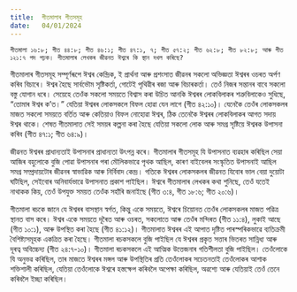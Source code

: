 ```yaml
---
title:  গীতমালাৰ গীতসমূহ
date:   04/01/2024
---
```


`গীতমালা ১৬:৮; গীত ৪৪:৮; গীত ৪৬:১; গীত ৪৭:১, ৭; গীত ৫৭:২; গীত ৬২:৮; গীত ৮২:৮; আৰু গীত ১২১:৭ পদ পঢ়ক। গীতমালাৰ লেখকৰ জীৱনত ঈশ্বৰে কি স্থান দখল কৰিছে?`

গীতমালাৰ গীতসমূহ সম্পূৰ্ণৰূপে ঈশ্বৰ কেন্দ্ৰিক, ই প্ৰাৰ্থনা আৰু প্ৰশংসাত জীৱনৰ সকলো অভিজ্ঞতা ঈশ্বৰৰ ওচৰত অৰ্পণ কৰিব বিচাৰে। ঈশ্বৰ হৈছে সাৰ্বভৌম সৃষ্টিকৰ্তা, গোটেই পৃথিৱীৰ ৰজা আৰু বিচাৰকৰ্তা। তেওঁ নিজৰ সন্তানৰ বাবে সকলো বস্তু যোগান ধৰে। সেয়েহে তেওঁক সকলো সময়তে বিশ্বাস কৰা উচিত আনকি ঈশ্বৰৰ লোকবিলাকৰ শত্ৰুবিলাকেও সুধিছে, “তোমাৰ ঈশ্বৰ ক’ত।” যেতিয়া ঈশ্বৰৰ লোকসকলে বিফল হোৱা যেন লাগে (গীত ৪২:১০)। যেনেকৈ তেওঁৰ লোকসকলৰ মাজত সকলো সময়তে বৰ্তিত আৰু কেতিয়াও বিফল নোহোৱা ঈশ্বৰ, ঠিক তেনেকৈ ঈশ্বৰৰ লোকবিলাকৰ আগত সদায় ঈশ্বৰ থাকে। শেষত গীতমালাত সেই সময়ৰ কল্পনা কৰা হৈছে যেতিয়া সকলো লোক আৰু সমগ্ৰ সৃষ্টিয়ে ঈশ্বৰক উপাসনা কৰিব (গীত ৪৭:১; গীত ৬৪:৯)।

জীৱনত ঈশ্বৰৰ প্ৰাধান্যতাই উপাসনাৰ প্ৰাধান্যতা উৎপন্ন কৰে। গীতমালাৰ গীতসমূহ যি উপাসনাত ব্যৱহাৰ কৰিছিল সেয়া আজিৰ বহুলোকে বুজি পোৱা উপাসনাৰ পৰা মৌলিকভাৱে পৃথক আছিল, কাৰণ বাইবেলৰ সংস্কৃতিত উপাসনাই আছিল সমগ্ৰ সম্প্ৰদায়টোৰ জীৱনৰ স্বাভাৱিক আৰু নিৰ্বিবাদ কেন্দ্ৰ। গতিকে ঈশ্বৰৰ লোকসকলৰ জীৱনত যিবোৰ ভাল বেয়া দুয়োটা ঘটিছিল, সেইবোৰ অনিবাৰ্যভাৱে উপাসনাত প্ৰকাশ পাইছিল। ঈশ্বৰে গীতমালাৰ লেখকৰ কথা শুনিছে, তেওঁ যতেই নাথাকক কিয়, তেওঁ উপযুক্ত সময়ত তেওঁক সহাঁৰি জনাইছে (গীত ৩:৪, গীত ১৮:৬; গীত ২০:৬)।

গীতমালা ৰচকে জানে যে ঈশ্বৰৰ বাসস্থান স্বৰ্গত, কিন্তু একে সময়তে, ঈশ্বৰে চিয়োনত তেওঁৰ লোকসকলৰ মাজত পৱিত্ৰ স্থানত বাস কৰে। ঈশ্বৰ একে সময়তে দূৰৈত আৰু ওচৰত, সকলোতে আৰু তেওঁৰ মন্দিৰত (গীত ১১:৪), লুকাই আছে (গীত ১০:১), আৰু উপস্থিত কৰা হৈছে (গীত ৪১:১২)। গীতমালাত ঈশ্বৰৰ এই আপাত দৃষ্টিত পাৰস্পৰিকভাৱে ব্যতিক্ৰমী বৈশিষ্ট্যসমূহক একত্ৰিত কৰা হৈছে। গীতমালা ৰচকসকলে বুজি পাইছিল যে ঈশ্বৰৰ প্ৰকৃত সত্তাৰ ভিতৰত সান্নিধ্য আৰু দূৰত্ব অবিচ্চেদ্য (গীত ২৪:৭-১০)। গীতমালা ৰচকসকলে এই আত্মিক উত্তেজনাৰ গতিশীলতা বুজি পাইছিল। তেওঁলোকে যি অনুভৱ কৰিছিল, তাৰ মাজতে ঈশ্বৰৰ মঙ্গল আৰু উপস্থিতিৰ প্ৰতি তেওঁলোকৰ সচেতনতাই তেওঁলোকৰ আশাক শক্তিশালী কৰিছিল, যেতিয়া তেওঁলোকে ঈশ্বৰে হস্তক্ষেপ কৰিবলৈ অপেক্ষা কৰিছিল, অৱশ্যে আৰু যেতিয়াই তেওঁ তেনে কৰিবলৈ ইচ্ছা কৰিছিল।